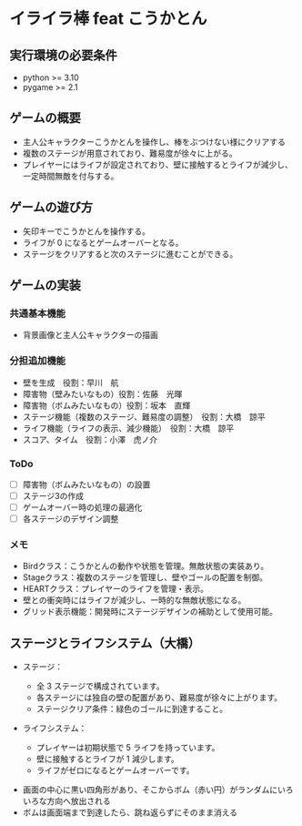 # イライラ棒 feat こうかとん

## 実行環境の必要条件

- python >= 3.10
- pygame >= 2.1

## ゲームの概要

- 主人公キャラクターこうかとんを操作し、棒をぶつけない様にクリアする
- 複数のステージが用意されており、難易度が徐々に上がる。
- プレイヤーにはライフが設定されており、壁に接触するとライフが減少し、一定時間無敵を付与する。

## ゲームの遊び方

- 矢印キーでこうかとんを操作する。
- ライフが 0 になるとゲームオーバーとなる。
- ステージをクリアすると次のステージに進むことができる。

## ゲームの実装

### 共通基本機能

- 背景画像と主人公キャラクターの描画

### 分担追加機能

- 壁を生成　役割：早川　航
- 障害物（壁みたいなもの）役割：佐藤　光暉
- 障害物（ボムみたいなもの）役割：坂本　直輝
- ステージ機能（複数のステージ、難易度の調整）　役割：大橋　諒平
- ライフ機能（ライフの表示、減少機能）　役割：大橋　諒平
- スコア、タイム　役割：小澤　虎ノ介

### ToDo

- [ ] 障害物（ボムみたいなもの）の設置
- [ ] ステージ3の作成
- [ ] ゲームオーバー時の処理の最適化
- [ ] 各ステージのデザイン調整

### メモ
- Birdクラス：こうかとんの動作や状態を管理。無敵状態の実装あり。
- Stageクラス：複数のステージを管理し、壁やゴールの配置を制御。
- HEARTクラス：プレイヤーのライフを管理・表示。
- 壁との衝突時にはライフが減少し、一時的な無敵状態になる。
- グリッド表示機能：開発時にステージデザインの補助として使用可能。

## ステージとライフシステム（大橋）

- ステージ：

  - 全 3 ステージで構成されています。
  - 各ステージには独自の壁の配置があり、難易度が徐々に上がります。
  - ステージクリア条件：緑色のゴールに到達すること。

- ライフシステム：
  - プレイヤーは初期状態で 5 ライフを持っています。
  - 壁に接触するとライフが 1 減少します。
  - ライフがゼロになるとゲームオーバーです。
* 画面の中心に黒い四角形があり、そこからボム（赤い円）がランダムにいろいろな方向へ放出される
* ボムは画面端まで到達したら、跳ね返らずにそのまま消える
